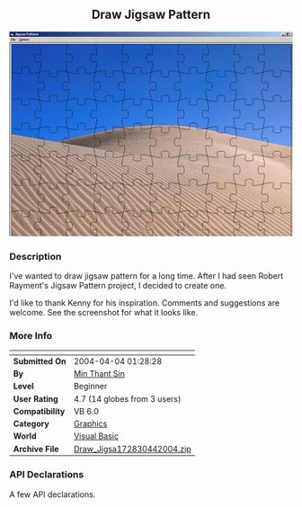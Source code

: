 ﻿<div align="center">

## Draw Jigsaw Pattern

<img src="PIC200444132114713.JPG">
</div>

### Description

I've wanted to draw jigsaw pattern for a long time. After I had seen Robert Rayment's Jigsaw Pattern project, I decided to create one.

I'd like to thank Kenny for his inspiration. Comments and suggestions are welcome. See the screenshot for what it looks like.
 
### More Info
 


<span>             |<span>
---                |---
**Submitted On**   |2004-04-04 01:28:28
**By**             |[Min Thant Sin](https://github.com/Planet-Source-Code/PSCIndex/blob/master/ByAuthor/min-thant-sin.md)
**Level**          |Beginner
**User Rating**    |4.7 (14 globes from 3 users)
**Compatibility**  |VB 6\.0
**Category**       |[Graphics](https://github.com/Planet-Source-Code/PSCIndex/blob/master/ByCategory/graphics__1-46.md)
**World**          |[Visual Basic](https://github.com/Planet-Source-Code/PSCIndex/blob/master/ByWorld/visual-basic.md)
**Archive File**   |[Draw\_Jigsa172830442004\.zip](https://github.com/Planet-Source-Code/min-thant-sin-draw-jigsaw-pattern__1-52854/archive/master.zip)

### API Declarations

A few API declarations.





